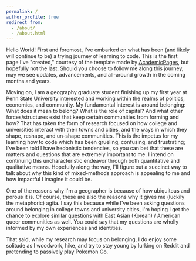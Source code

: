 ```yaml
---
permalink: /
author_profile: true
redirect_from: 
  - /about/
  - /about.html
---
```


Hello World!
First and foremost, I've embarked on what has been (and likely will continue to be) a trying journey of learning to code. This is the first page I've "created," courtesy of the template made by [AcademicPages](https://github.com/academicpages/academicpages.github.io), but hopefully not the last. Should you choose to follow me along this journey, may we see updates, advancements, and all-around growth in the coming months and years.

Moving on, I am a geography graduate student finishing up my first year at Penn State University interested and working within the realms of politics, economics, and community. My fundamental interest is around belonging: What does it mean to belong? What is the role of capital? And what other forces/structures exist that keep certain communities from forming and how? That has taken the form of research focused on how college and universities interact with their towns and cities, and the ways in which they shape, reshape, and un-shape communities. This is the impetus for my learning how to code which has been grueling, confusing, and frustrating; I've been told I have hedonistic tendencies, so you can bet that these are matters and questions that are extremely important to me. I intend on continuing this uncharacteristic endeavor through both quantitative and qualitative means. Hopefully along the way, I'll figure out a succinct way to talk about why this kind of mixed-methods approach is appealing to me and how impactful I imagine it could be. 

One of the reasons why I'm a geographer is because of how ubiquitous and porous it is. Of course, these are also the reasons why it gives me (luckily the metaphoric) agita. I say this because while I've been asking questions around belonging in college towns and university cities, I'm hoping I get the chance to explore similar questions with East Asian (Korean) / American queer communities as well. You could say that my questions are wholly informed by my own experiences and identities. 

That said, while my research may focus on belonging, I do enjoy some solitude as I woodwork, hike, and try to stay young by lurking on Reddit and pretending to passively play Pokemon Go. 
